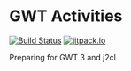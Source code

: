 # GWT Activities

[![Build Status](https://travis-ci.org/gwtplus/gwt-activity.svg?branch=master)](https://travis-ci.org/gwtplus/gwt-activity)
[![jitpack.io](https://jitpack.io/v/gwtplus/gwt-activity.svg)](https://jitpack.io/#gwtplus/gwt-activity)

Preparing for GWT 3 and j2cl